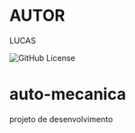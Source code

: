 # AUTOR 
LUCAS

![GitHub License](https://img.shields.io/github/license/lucashenriquepereirasilva/projeto_avaliativo)

# auto-mecanica
projeto de desenvolvimento

